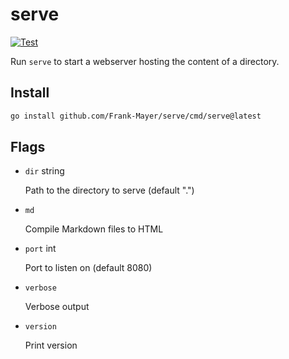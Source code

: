 # serve

[![Test](https://github.com/Frank-Mayer/serve/actions/workflows/test.yml/badge.svg)](https://github.com/Frank-Mayer/serve/actions/workflows/test.yml)

Run `serve` to start a webserver hosting the content of a directory.

## Install

```bash
go install github.com/Frank-Mayer/serve/cmd/serve@latest
```

## Flags

- `dir` string

  Path to the directory to serve (default ".")

- `md`

   Compile Markdown files to HTML

- `port` int

  Port to listen on (default 8080)

- `verbose`

  Verbose output

- `version`

  Print version
